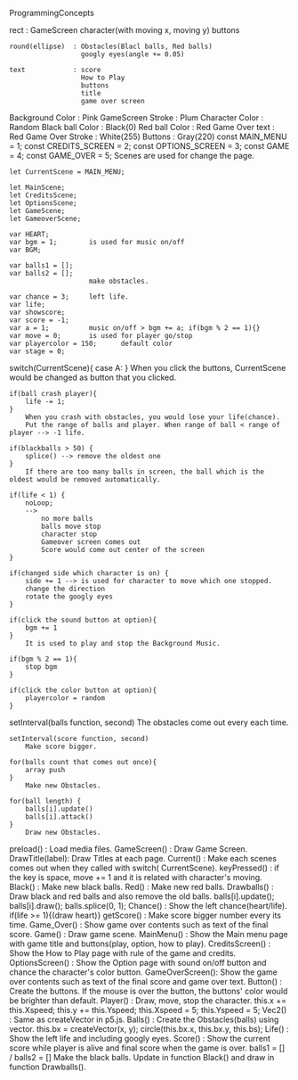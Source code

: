 ProgrammingConcepts

<Shapes>
	rect 			: GameScreen
		   			  character(with moving x, moving y)
		   			  buttons

	round(ellipse)  : Obstacles(Blacl balls, Red balls)
					  googly eyes(angle += 0.05)

	text 			: score
					  How to Play
					  buttons
					  title
					  game over screen

<Colors>
	Background Color 	: Pink
	GameScreen Stroke	: Plum
	Character Color 	: Random
	Black ball Color 	: Black(0)
	Red ball Color 		: Red
	Game Over text 		: Red
	Game Over Stroke 	: White(255)
	Buttons 			: Gray(220)

<Variables>
	const MAIN_MENU = 1;
	const CREDITS_SCREEN = 2;
	const OPTIONS_SCREEN = 3;
	const GAME = 4;
	const GAME_OVER = 5;
						Scenes are used for change the page.

	let CurrentScene = MAIN_MENU;

	let MainScene;
	let CreditsScene;
	let OptionsScene;
	let GameScene;
	let GameoverScene;

	var HEART;
	var bgm = 1;		is used for music on/off
	var BGM;

	var balls1 = [];
	var balls2 = [];
						make obstacles.

	var chance = 3;		left life.
	var life;
	var showscore;
	var score = -1;
	var a = 1;			music on/off > bgm += a; if(bgm % 2 == 1){}
	var move = 0;		is used for player go/stop
	var playercolor = 150;		default color
	var stage = 0;

<Conditional Statements>
	switch(CurrentScene){
	case A:
}
		When you click the buttons, CurrentScene would be changed as button that you clicked.
	
	if(ball crash player){
		life -= 1;
	}
		When you crash with obstacles, you would lose your life(chance).
		Put the range of balls and player. When range of ball < range of player --> -1 life.

	if(blackballs > 50) {
		splice() --> remove the oldest one
	}
		If there are too many balls in screen, the ball which is the oldest would be removed automatically.

	if(life < 1) {
		noLoop;
		-->
			no more balls
			balls move stop
			character stop
			Gameover screen comes out
			Score would come out center of the screen
	}

	if(changed side which character is on) {
		side += 1 --> is used for character to move which one stopped.
		change the direction
		rotate the googly eyes
	}

	if(click the sound button at option){
		bgm += 1
	}
		It is used to play and stop the Background Music.

	if(bgm % 2 == 1){
		stop bgm
	}

	if(click the color button at option){
		playercolor = random
	}

<Loops>
	setInterval(balls function, second)
		The obstacles come out every each time.

	setInterval(score function, second)
		Make score bigger.

	for(balls count that comes out once){
		array push
	}
		Make new Obstacles.

	for(ball length) {
		balls[i].update()
		balls[i].attack()
	}
		Draw new Obstacles.

<Functions>
	preload()		: Load media files.
	GameScreen()	: Draw Game Screen.
	DrawTitle(label): Draw Titles at each page.
	Current()		: Make each scenes comes out when they called with switch(					  CurrentScene).
	keyPressed()	: if the key is space, move += 1 and it is related with 					  character's moving.
	Black()			: Make new black balls.
	Red()			: Make new red balls.
	Drawballs()		: Draw black and red balls and also remove the old balls.
						balls[i].update();
						balls[i].draw();
						balls.splice(0, 1);
	Chance()		: Show the left chance(heart/life).
						if(life >= 1){(draw heart)}
	getScore()		: Make score bigger number every its time.
	Game_Over()		: Show game over contents such as text of the final score.

<Classes>
	Game()			: Draw game scene.
	MainMenu()		: Show the Main menu page with game title and buttons(play, 				  option, how to play).
	CreditsScreen()	: Show the How to Play page with rule of the game and credits.
	OptionsScreen()	: Show the Option page with sound on/off button and chance 					  the character's color button.
	GameOverScreen(): Show the game over contents such as text of the final score 					and game over text.
	Button()		: Create the buttons. If the mouse is over the button, the 					  buttons' color would be brighter than default.
	Player()		: Draw, move, stop the character.
					  this.x += this.Xspeed;
					  this.y += this.Yspeed;
					  this.Xspeed = 5;
					  this.Yspeed = 5;
	Vec2()			: Same as createVector in p5.js.
	Balls()			: Create the Obstacles(balls) using vector.
					  this.bx = createVector(x, y);
					  circle(this.bx.x, this.bx.y, this.bs);
	Life()			: Show the left life and including googly eyes.
	Score()			: Show the current score while player is alive and final 					  score when the game is over.

<Arrays>
	balls1 = [] / balls2 = []
		Make the black balls. Update in function Black() and draw in function Drawballs().